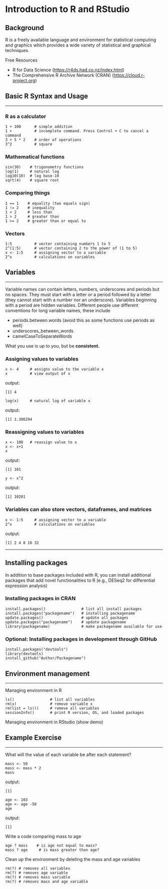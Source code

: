 # Introduction to R and RStudio

## Background

R is a freely available language and environment for statistical computing and graphics which provides a wide variety of statistical and graphical techniques.

Free Resources

  - R for Data Science (https://r4ds.had.co.nz/index.html)
  - The Comprehensive R Archive Network (CRAN) (https://cloud.r-project.org)

## Basic R Syntax and Usage

---

### R as a calculator
```{r calculator}
1 + 100      # simple addition
1 +          # incomplete command. Press Control + C to cancel a command
3 + 5 * 2    # order of operations
3^2          # square 
```


### Mathematical functions
```{r math-functions}
sin(30)    # trigonometry functions
log(1)     # natural log
log10(10)  # log base-10
sqrt(4)    # square root
```


### Comparing things
```{r comparisons}
1 == 1    # equality (two equals sign)
1 != 2    # inequality
1 < 2     # less than
1 > 2     # greater than
1 >= 2    # greater than or equal to
```

### Vectors
```{r vectors}
1:5          # vector containing numbers 1 to 5
2^(1:5)      # vector containing 2 to the power of (1 to 5)
x <- 1:5     # assigning vector to a variable
2^x          # calculations on variables
```

## Variables
---
Variable names can contain letters, numbers, underscores and periods but no spaces. They must start with a letter or a period followed by a letter (they cannot start with a number nor an underscore). Variables beginning with a period are hidden variables. Different people use different conventions for long variable names, these include

- periods.between.words (avoid this as some functions use periods as well)
- underscores_between_words
- camelCaseToSeparateWords

What you use is up to you, but be **consistent.**

### Assigning values to variables
```
x <- 4     # assigns value to the variable x
x          # view output of x
```
output:
```
[1] 4
```
```
log(x)     # natural log of variable x
```
output:
```
[1] 1.386294
```
### Reassigning values to variables
```
x <- 100   # reassign value to x
x <- x+1
x
```
output:
```
[1] 101
```
```
y <- x^2  
```
output:
```
[1] 10201
```

### Variables can also store vectors, dataframes, and matrices
```
x <- 1:5     # assigning vector to a variable
2^x          # calculations on variables
```
output:
```
[1] 2 4 8 16 32
```

---

## Installing packages
In addition to base packages included with R, you can install additional packages that add novel functionalities to R (e.g., DESeq2 for differential expression analysis)

### Installing packages in CRAN
```{r packages, eval=FALSE}
install.packages()                # list all install packages 
install.packages("packagename")   # installing packagename
update.packages()                 # update all packages
update.packages("packagename")    # update packagename
library(packagename)              # make packagename available for use
```
### Optional: Installing packages in development through GitHub
```
install.packages("devtools")
library(devtools)
install_github("Author/Packagename")
```

## Environment management
---
Managing environment in R
```{r environment-management}
ls()                # list all variables
rm(x)               # remove variable x
rm(list = ls())     # remove all variables
sessionInfo()       # print R version, OS, and loaded packages
```
Managing environment in RStudio (show demo)

## Example Exercise
---
What will the value of each variable be after each statement?
```{r example1, eval=FALSE}
mass <- 50
mass <- mass * 2
mass
```
output:
```
[1]
```
```
age <- 103
age <- age -50
age
```
output:
```
[1]
```

Write a code comparing mass to age
```{r example2, eval=FALSE}
age ? mass    # is age not equal to mass?
mass ? age     # is mass greater than age?
```


Clean up the environment by deleting the mass and age variables
```{r example3, eval=FALSE}
rm(?) # removes all variables
rm(?) # removes age variable
rm(?) # removes mass variable
rm(?) # removes mass and age variable
```
